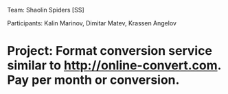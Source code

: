 Team: Shaolin Spiders [SS]

Participants: Kalin Marinov, Dimitar Matev, Krassen Angelov

# Project: Format conversion service similar to http://online-convert.com. Pay per month or conversion.
